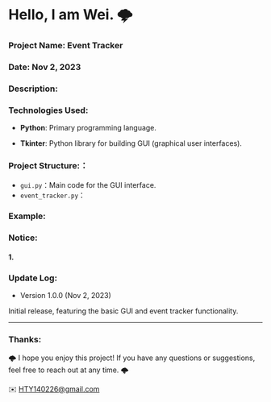 Hello, I am Wei. 🌩
======

### Project Name:  Event Tracker

### Date:  Nov 2, 2023

### Description:


### Technologies Used:
- **Python**: Primary programming language.
  
- **Tkinter**: Python library for building GUI (graphical user interfaces).


### Project Structure:：
- `gui.py`：Main code for the GUI interface.
- `event_tracker.py`：


### Example:


### Notice:

#### 1. 


### Update Log:
- Version 1.0.0 (Nov 2, 2023)

Initial release, featuring the basic GUI and event tracker functionality.


***
### Thanks:

🌩 I hope you enjoy this project! If you have any questions or suggestions, feel free to reach out at any time. 🌩

✉️ HTY140226@gmail.com
